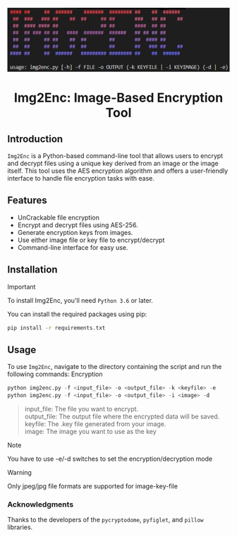 ![Banner](https://raw.githubusercontent.com/P0p0vsk1/IMG2ENC/main/banner.jpg)

# <center>Img2Enc: Image-Based Encryption Tool</center>

## Introduction
`Img2Enc` is a Python-based command-line tool that allows users to encrypt and decrypt files using a unique key derived from an image or the image itself. This tool uses the AES encryption algorithm and offers a user-friendly interface to handle file encryption tasks with ease.

## Features
- UnCrackable file encryption
- Encrypt and decrypt files using AES-256.
- Generate encryption keys from images.
- Use either image file or key file to encrypt/decrypt
- Command-line interface for easy use.

## Installation
> [!IMPORTANT]
> To install Img2Enc, you'll need `Python 3.6` or later.

You can install the required packages using pip:
```bash
pip install -r requirements.txt
```

## Usage
To use `Img2Enc`, navigate to the directory containing the script and run the following commands:
Encryption

```python
python img2enc.py -f <input_file> -o <output_file> -k <keyfile> -e
python img2enc.py -f <input_file> -o <output_file> -i <image> -d
```
> input_file: The file you want to encrypt.<br>
> output_file: The output file where the encrypted data will be saved.<br>
> keyfile: The .key file generated from your image.<br>
> image: The image you want to use as the key<br>

> [!NOTE]
> You have to use -e/-d switches to set the encryption/decryption mode


> [!WARNING]
> Only jpeg/jpg file formats are supported for image-key-file

### Acknowledgments
Thanks to the developers of the `pycryptodome`, `pyfiglet`, and `pillow` libraries.
